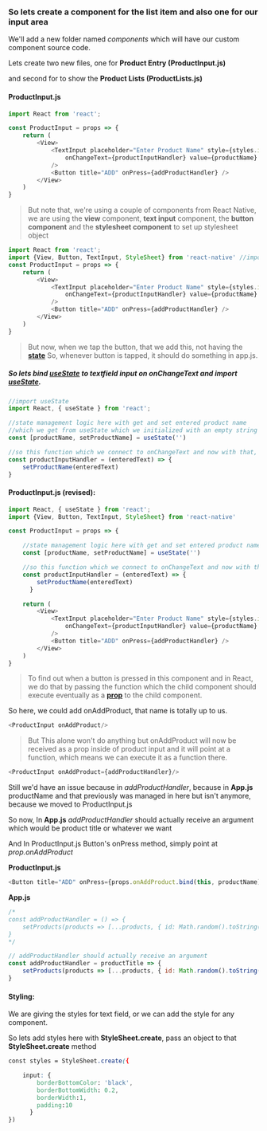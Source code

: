 ### So lets create a component for the list item and also one for our input area

We'll add a new folder named *components* which will have our custom component source code.

Lets create two new files, one for **Product Entry (ProductInput.js)** 

and second for to show the **Product Lists (ProductLists.js)**


#### ProductInput.js

``````javascript
import React from 'react';

const ProductInput = props => {
    return (
        <View>
            <TextInput placeholder="Enter Product Name" style={styles.input}
                onChangeText={productInputHandler} value={productName}
            />
            <Button title="ADD" onPress={addProductHandler} />
        </View>
    )
}
``````

> But note that, 
> we're using a couple of components from React Native, we are using the **view** component, **text input** component, 
the **button component** and the **stylesheet component** to set up stylesheet object

``````javascript
import React from 'react';
import {View, Button, TextInput, StyleSheet} from 'react-native' //imported all the react-native basic stuffs
const ProductInput = props => {
    return (
        <View>
            <TextInput placeholder="Enter Product Name" style={styles.input}
                onChangeText={productInputHandler} value={productName}
            />
            <Button title="ADD" onPress={addProductHandler} />
        </View>
    )
}
``````

> But now, when we tap the button, that we add this, not having the **[state](https://github.com/pvn/ReactLearning/blob/master/State-Event.md)**
> So, whenever button is tapped, it should do something in app.js.

##### So lets bind [useState](https://reactjs.org/docs/hooks-state.html) to textfield input on **onChangeText** and import [useState](https://reactjs.org/docs/hooks-state.html).

``````javascript
//import useState
import React, { useState } from 'react';

//state management logic here with get and set entered product name 
//which we get from useState which we initialized with an empty string
const [productName, setProductName] = useState('')

//so this function which we connect to onChangeText and now with that, fetching the user input
const productInputHandler = (enteredText) => {
    setProductName(enteredText)
}
``````

#### ProductInput.js (revised):

``````javascript
import React, { useState } from 'react';
import {View, Button, TextInput, StyleSheet} from 'react-native'

const ProductInput = props => {

    //state management logic here with get and set entered product name which we get from useState which we initialized
    const [productName, setProductName] = useState('')

    //so this function which we connect to onChangeText and now with that, fetching the user input
    const productInputHandler = (enteredText) => {
        setProductName(enteredText)
      }

    return (
        <View>
            <TextInput placeholder="Enter Product Name" style={styles.input}
                onChangeText={productInputHandler} value={productName}
            />
            <Button title="ADD" onPress={addProductHandler} />
        </View>
    )
}
``````

> To find out when a button is pressed in this component and in React, we do that by passing the function which the child component should execute eventually as a [**prop**](https://reactjs.org/docs/components-and-props.html) to the child component.

So here, we could add onAddProduct, that name is totally up to us.
``````javascript
<ProductInput onAddProduct/>
``````

> But This alone won't do anything but onAddProduct will now be received as a prop inside of product input and
it will point at a function, which means we can execute it as a function there.

``````javascript
<ProductInput onAddProduct={addProductHandler}/>
``````

Still we'd have an issue because in *addProductHandler*, because in **App.js** productName and that previously was managed in here but isn't anymore, because we moved to ProductInput.js

So now, In **App.js** *addProductHandler* should actually receive an argument which would be product title or whatever we want

And In ProductInput.js Button's onPress method, simply point at *prop.onAddProduct*

**ProductInput.js**
``````javascript
<Button title="ADD" onPress={props.onAddProduct.bind(this, productName)} />
``````

**App.js**
``````javascript
/*
const addProductHandler = () => {
    setProducts(products => [...products, { id: Math.random().toString(), value: productName }])
}
*/

// addProductHandler should actually receive an argument
const addProductHandler = productTitle => {
    setProducts(products => [...products, { id: Math.random().toString(), value: productTitle }])
}

``````

#### Styling:
We are giving the styles for text field, or we can add the style for any component. 

So lets add styles here with **StyleSheet.create**, pass an object to that **StyleSheet.create** method

``````css
const styles = StyleSheet.create({

    input: {
        borderBottomColor: 'black',
        borderBottomWidth: 0.2,
        borderWidth:1,
        padding:10
      }
})
``````
